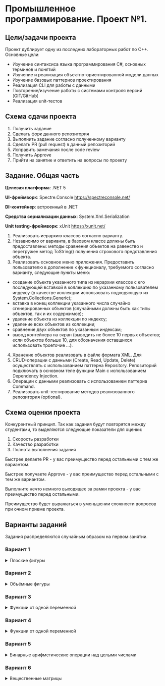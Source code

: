 # Промышленное программирование. Проект №1.

## Цели/задачи проекта

Проект дублирует одну из последних лабораторных работ по C++. Основные цели:
* Изучение синтаксиса языка программирования C#, основных терминов и понятий
* Изучение и реализация объектно-ориентированной модели данных
* Изучение базовых паттернов проектирования
* Реализация CLI для работы с данными
* Повторение/изучение работы с системами контроля версий (GIT/GitHub)
* Реализация unit-тестов

## Схема сдачи проекта

1. Получить задание
2. Сделать форк данного репозитория
3. Выполнить задание согласно полученному варианту
4. Сделать PR (pull request) в данный репозиторий 
6. Исправить замечания после code review
7. Получить Approve 
8. Прийти на занятие и ответить на вопросы по проекту

## Задание. Общая часть

**Целевая платформа**: .NET 5

**UI-фреймворк**: Spectre.Console https://spectreconsole.net/

**DI-контейнер**: встроенный в .NET

**Средства сериализации данных**: System.Xml.Serialization

**Unit testing-фреймворк**: xUnit https://xunit.net/

1. Реализовать иерархию классов согласно варианту.
2. Независимо от варианта, в базовом классе должны быть предоставлены: методы сравнения объектов на равенство и перегружен метод ToString() получения строкового представления объекта.
3. Реализовать основное меню приложения. Предоставить пользователю в дополнение к функционалу, требуемого согласно варианту, следующие пункты меню:
-	создание объекта указанного типа из иерархии классов с его последующей вставкой в коллекцию по указанному пользователем индексу (в качестве коллекции использовать подходяющую из System.Collections.Generic);
-	вставка в конец коллекции указанного числа случайно сгенерированных объектов (случайными должны быть как типы объектов, так и их содержимое);
-	удаление объекта из коллекции по индексу;
-	удаление всех объектов из коллекции;
-	сравнение двух объектов по указанным индексам;
-	вывод контейнера на экран (выводить не более 10 первых объектов; если объектов больше 10, для обозначения оставшихся использовать троеточие ...).
4. Хранение объектов реализовать в файле формата XML. Для 
5. CRUD-операции с данными (Create, Read, Update, Delete) осуществлять с использованием паттерна Repository. Репозиторий подключать в основном теле функции Main c использованием Dependency Injection.
6. Операции с данными реализовать с использованием паттерна Command.
7. Реализовать unit-тестирование методов реализованного репозитория (optional).

## Схема оценки проекта
Конкурентный принцип.
Так как задания будут повторятся между студентами, то выделяются следующие показатели для оценки:
1. Скорость разработки
2. Качество разработки
3. Полнота выполнения задания

Быстрее делаете PR - у вас преимущество перед остальными с тем же вариантом.

Быстрее получаете Approve - у вас преимущество перед остальными с тем же вариантом.

Выполните нечто немного выходящее за рамки проекта - у вас преимущество перед остальными.

Преимущество будет выражаться в уменьшении сложности вопросов при очном приеме проекта.

## Варианты заданий
Задания распределяются случайным образом на первом занятии.

### Вариант 1
<details>
  <summary>Плоские фигуры</summary>
  Обеспечить, как минимум, следующее общее поведение:
  
  -	вычисление периметра;
  -	вычисление площади;
  -	получение минимального обрамляющего прямоугольника; 
  
  Предоставить, как минимум, следующие типы данных:  
  -	вспомогательная структура для представления точки на плоскости;
  -	прямоугольник;
  -	треугольник;
  -	круг.

  В основном меню приложения предоставить вычисление суммарной площади всех фигур в контейнере (считать, что фигуры не накладываются друг на друга). Вычисление организовать двумя способами: своим кодом и с использованием System.Linq.  
</details>

### Вариант 2
<details>
  <summary>Объёмные фигуры</summary>
  Обеспечить, как минимум, следующее общее поведение:
  
  -	вычисление площади поверхности;
  - вычисление объёма;
  -	получение минимального обрамляющего прямоугольного параллелепипеда;
  
  
  Предоставить, как минимум, следующие типы данных:  
  - вспомогательная структура для представления точки в пространстве;
  -	прямоугольный параллелепипед;
  -	шар;
  -	цилиндр.

  В основном меню приложения предоставить возможность вычисления суммарного объёма всех фигур в контейнере (считать, что фигуры не пересекаются друг с другом). Вычисление организовать двумя способами: своим кодом и с использованием System.Linq.  
</details>

### Вариант 3
<details>
  <summary>Функции от одной переменной</summary>
  Обеспечить, как минимум, следующее общее поведение:
  
  -	вычисление значения функции при заданном аргументе;
  -	получение функции, являющейся производной от текущей.
    
  Предоставить, как минимум, следующие типы данных:  
  - константа;
  - линейная функция;
  -	квадратичная функция;
  -	синус;
  -	косинус.

  В основном меню приложения предоставить возможность определения функции в контейнере, производная которой для заданного аргумента принимает наименьшее значение. Результат выводить в виде: «изначальная функция; производная; значение производной». Если таких функций несколько, вывести первую из них. Вычисление организовать двумя способами: своим кодом и с использованием System.Linq.  
</details>

### Вариант 4
<details>
  <summary>Функции от одной переменной</summary>
  Обеспечить, как минимум, следующее общее поведение:
  
  -	вычисление значения функции при заданном аргументе;
  -	получение функции, являющейся производной от текущей.
    
  Предоставить, как минимум, следующие типы данных:  
  - константа;
  -	степенная функция;
  -	показательная функция;
  -	логарифм.

  В основном меню приложения предоставить возможность определения функции в контейнере, которая для заданного аргумента принимает наибольшее значение. Если таких функций несколько, вывести последнюю из них. Если таких функций несколько, вывести первую из них. Вычисление организовать двумя способами: своим кодом и с использованием System.Linq.  
</details>

### Вариант 5
<details>
  <summary>Бинарные арифметические операции над целыми числами</summary>
  Обеспечить, как минимум, следующее общее поведение:
  
  -	вычисление значения по заданным аргументам.
    
  Предоставить, как минимум, следующие типы операций:  
  -	сложение;
  -	вычитание;
  -	умножение;
  -	целочисленное деление;
  -	остаток от деления.

  В основном меню приложения предоставить возможность определения операции в контейнере, которая для заданных операндов принимает наименьшее значение. Если таких операций несколько, вывести первую из них. Вычисление организовать двумя способами: своим кодом и с использованием System.Linq.  
</details>

### Вариант 6
<details>
  <summary>Вещественные матрицы</summary>
  Обеспечить, как минимум, следующее общее поведение:
  
  -	получение размеров матрицы;
  -	получение значения по указанным индексам;
  -	установка значения по указанным индексам.  
    
  Предоставить, как минимум, следующие типы данных:  
  -	BufferedMatrix, который хранит все элементы матрицы в массиве (оперативной памяти);
  -	SparseMatrix, который хранит в оперативной памяти только ненулевые элементы матрицы.

  В основном меню приложения предоставить возможность определения матрицы с наименьшей нормой максимума модуля:
  ![image](https://user-images.githubusercontent.com/73119715/148044053-d677bc4a-872a-4440-a25e-1ec3d26bcb51.png)
  
  Если таких матриц несколько, вывести последнюю из них. Вычисление организовать двумя способами: своим кодом и с использованием System.Linq.  
</details>
